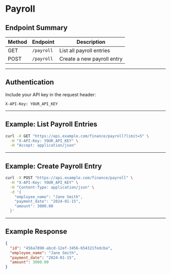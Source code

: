 # Payroll

## Endpoint Summary
| Method | Endpoint | Description |
|---------|-----------|-------------|
| GET | `/payroll` | List all payroll entries |
| POST | `/payroll` | Create a new payroll entry |

---

## Authentication
Include your API key in the request header:
```http
X-API-Key: YOUR_API_KEY
```

---

## Example: List Payroll Entries
```bash
curl -X GET "https://api.example.com/finance/payroll?limit=5" \
  -H "X-API-Key: YOUR_API_KEY" \
  -H "Accept: application/json"
```

---

## Example: Create Payroll Entry
```bash
curl -X POST "https://api.example.com/finance/payroll" \
  -H "X-API-Key: YOUR_API_KEY" \
  -H "Content-Type: application/json" \
  -d '{
    "employee_name": "Jane Smith",
    "payment_date": "2024-01-15",
    "amount": 3000.00
  }'
```

---

## Example Response
```json
{
  "id": "456a7890-abcd-12ef-3456-654321fedcba",
  "employee_name": "Jane Smith",
  "payment_date": "2024-01-15",
  "amount": 3000.00
}
```
